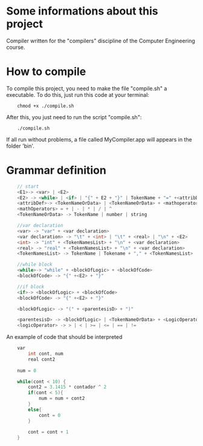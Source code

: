 # Some informations about this project
Compiler written for the "compilers" discipline of the Computer Engineering
course.

# How to compile
To compile this project, you need to make the file "compile.sh" a executable.
To do this, just run this code at your terminal:

```shell
    chmod +x ./compile.sh
```

After this, you just need to run the script "compile.sh":

```shell
    ./compile.sh
```

If all run without problems, a file called MyCompiler.app will appears in the
folder 'bin'.

# Grammar definition

```c++
    // start
    <E1>-> <var> | <E2>
    <E2> -> <while> | <if> | "{" + E2 + "}" | TokenName + "=" +<attribDef>
    <attribDef>-> <TokenNameOrData> | <TokenNameOrData> + <mathoperators> + <attribDef>
    <mathOperators> = + | - | * | / | ^
    <TokenNameOrData> -> TokenName | number | string

    //var declaration
    <var> -> "var" + <var declaration>
    <var declaration> -> "\t" + <int> | "\t" + <real> | "\n" + <E2>
    <int> -> "int" + <TokenNamesList> + "\n" + <var declaration>
    <real> -> "real" + <TokenNamesList> + "\n" + <var declaration>
    <TokenNamesList> -> TokenName | Tokename + "," + <TokenNamesList>

    //while block
    <while>-> "while" + <blockOfLogic> + <blockOfCode>
    <blockOfCode> -> "{" +<E2> + "}"

    //if block
    <if>-> <blockOfLogic> + <blockOfCode>
    <blockOfCode> -> "{" +<E2> + "}"

    <blockOfLogic> -> "(" + <parentesisD> + ")"

    <parentesisD> -> <blockOfLogic> | <TokenNameOrData> + <LogicOperator> + <TokenNameOrData>
    <logicOperator> -> > | < | >= | <= | == | !=
```

An example of code that should be interpreted

```c++
    var
        int cont, num
        real cont2 
        
    num = 0

    while(cont < 10) {
        cont2 = 3.1415 * contador ^ 2 
        if(cont < 5){
            num = num + cont2
        }
        else{
            cont = 0
        }
        
        cont = cont + 1
    }
```


